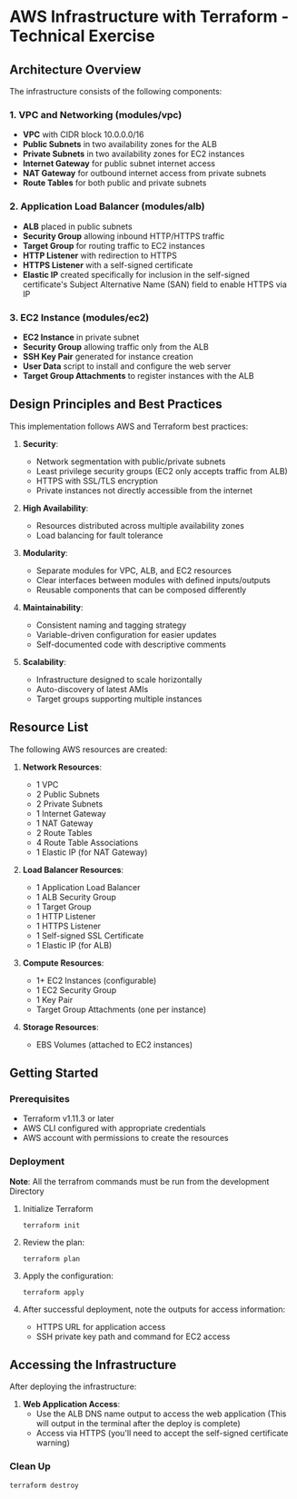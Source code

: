 # AWS Infrastructure with Terraform - Technical Exercise

## Architecture Overview

The infrastructure consists of the following components:

### 1. VPC and Networking (modules/vpc)
- **VPC** with CIDR block 10.0.0.0/16
- **Public Subnets** in two availability zones for the ALB
- **Private Subnets** in two availability zones for EC2 instances
- **Internet Gateway** for public subnet internet access
- **NAT Gateway** for outbound internet access from private subnets
- **Route Tables** for both public and private subnets

### 2. Application Load Balancer (modules/alb)
- **ALB** placed in public subnets
- **Security Group** allowing inbound HTTP/HTTPS traffic
- **Target Group** for routing traffic to EC2 instances
- **HTTP Listener** with redirection to HTTPS
- **HTTPS Listener** with a self-signed certificate
- **Elastic IP** created specifically for inclusion in the self-signed certificate's Subject Alternative Name (SAN) field to enable HTTPS via IP

### 3. EC2 Instance (modules/ec2)
- **EC2 Instance** in private subnet
- **Security Group** allowing traffic only from the ALB
- **SSH Key Pair** generated for instance creation
- **User Data** script to install and configure the web server
- **Target Group Attachments** to register instances with the ALB

## Design Principles and Best Practices

This implementation follows AWS and Terraform best practices:

1. **Security**:
   - Network segmentation with public/private subnets
   - Least privilege security groups (EC2 only accepts traffic from ALB)
   - HTTPS with SSL/TLS encryption
   - Private instances not directly accessible from the internet

2. **High Availability**:
   - Resources distributed across multiple availability zones
   - Load balancing for fault tolerance

3. **Modularity**:
   - Separate modules for VPC, ALB, and EC2 resources
   - Clear interfaces between modules with defined inputs/outputs
   - Reusable components that can be composed differently

4. **Maintainability**:
   - Consistent naming and tagging strategy
   - Variable-driven configuration for easier updates
   - Self-documented code with descriptive comments

5. **Scalability**:
   - Infrastructure designed to scale horizontally
   - Auto-discovery of latest AMIs
   - Target groups supporting multiple instances

## Resource List

The following AWS resources are created:

1. **Network Resources**:
   - 1 VPC
   - 2 Public Subnets
   - 2 Private Subnets
   - 1 Internet Gateway
   - 1 NAT Gateway
   - 2 Route Tables
   - 4 Route Table Associations
   - 1 Elastic IP (for NAT Gateway)

2. **Load Balancer Resources**:
   - 1 Application Load Balancer
   - 1 ALB Security Group
   - 1 Target Group
   - 1 HTTP Listener
   - 1 HTTPS Listener
   - 1 Self-signed SSL Certificate
   - 1 Elastic IP (for ALB)

3. **Compute Resources**:
   - 1+ EC2 Instances (configurable)
   - 1 EC2 Security Group
   - 1 Key Pair
   - Target Group Attachments (one per instance)

4. **Storage Resources**:
   - EBS Volumes (attached to EC2 instances)

## Getting Started

### Prerequisites
- Terraform v1.11.3 or later
- AWS CLI configured with appropriate credentials
- AWS account with permissions to create the resources

### Deployment

**Note**: All the terrafrom commands must be run from the development Directory

1. Initialize Terraform 
   ```
   terraform init
   ```

2. Review the plan:
   ```
   terraform plan
   ```

3. Apply the configuration:
   ```
   terraform apply
   ```

4. After successful deployment, note the outputs for access information:
   - HTTPS URL for application access
   - SSH private key path and command for EC2 access

## Accessing the Infrastructure

After deploying the infrastructure:

1. **Web Application Access**:
   - Use the ALB DNS name output to access the web application (This will output in the terminal after the deploy is complete)
   - Access via HTTPS (you'll need to accept the self-signed certificate warning)

### Clean Up

```
terraform destroy
```
